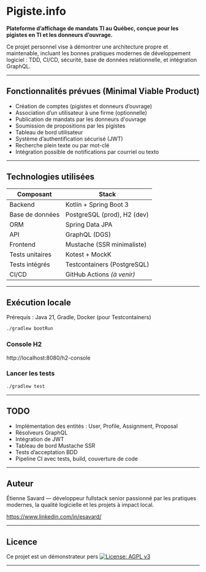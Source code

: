 # Pigiste.info

**Plateforme d’affichage de mandats TI au Québec, conçue pour les pigistes en TI et les donneurs d’ouvrage.**

Ce projet personnel vise à démontrer une architecture propre et maintenable, incluant les bonnes pratiques modernes de
développement logiciel : TDD, CI/CD, sécurité, base de données relationnelle, et intégration GraphQL.

---

## Fonctionnalités prévues (Minimal Viable Product)

- Création de comptes (pigistes et donneurs d’ouvrage)
- Association d’un utilisateur à une firme (optionnelle)
- Publication de mandats par les donneurs d'ouvrage
- Soumission de propositions par les pigistes
- Tableau de bord utilisateur
- Système d’authentification sécurisé (JWT)
- Recherche plein texte ou par mot-clé
- Intégration possible de notifications par courriel ou texto

---

## Technologies utilisées

| Composant       | Stack                        |
|-----------------|------------------------------|
| Backend         | Kotlin + Spring Boot 3       |
| Base de données | PostgreSQL (prod), H2 (dev)  |
| ORM             | Spring Data JPA              |
| API             | GraphQL (DGS)                |
| Frontend        | Mustache (SSR minimaliste)   |
| Tests unitaires | Kotest + MockK               |
| Tests intégrés  | Testcontainers (PostgreSQL)  |
| CI/CD           | GitHub Actions *(à venir)*   |

---

## Exécution locale

Prérequis : Java 21, Gradle, Docker (pour Testcontainers)

```bash
./gradlew bootRun
```

### Console H2

http://localhost:8080/h2-console

### Lancer les tests

```bash
./gradlew test
```

---

## TODO
* Implémentation des entités : User, Profile, Assignment, Proposal
* Résolveurs GraphQL
* Intégration de JWT
* Tableau de bord Mustache SSR
* Tests d’acceptation BDD
* Pipeline CI avec tests, build, couverture de code

---

## Auteur
Étienne Savard — développeur fullstack senior passionné par les pratiques modernes, la qualité logicielle et les
projets à impact local.

https://www.linkedin.com/in/esavard/

---

## Licence
Ce projet est un démonstrateur pers
[![License: AGPL v3](https://img.shields.io/badge/License-AGPL_v3-blue.svg)](https://www.gnu.org/licenses/agpl-3.0)

---